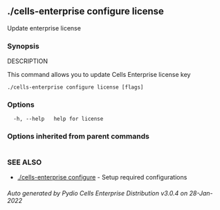 ## ./cells-enterprise configure license

Update enterprise license

### Synopsis


DESCRIPTION

  This command allows you to update Cells Enterprise license key



```
./cells-enterprise configure license [flags]
```

### Options

```
  -h, --help   help for license
```

### Options inherited from parent commands

```
```

### SEE ALSO

* [./cells-enterprise configure](./cells-enterprise-configure)	 - Setup required configurations

###### Auto generated by Pydio Cells Enterprise Distribution v3.0.4 on 28-Jan-2022

